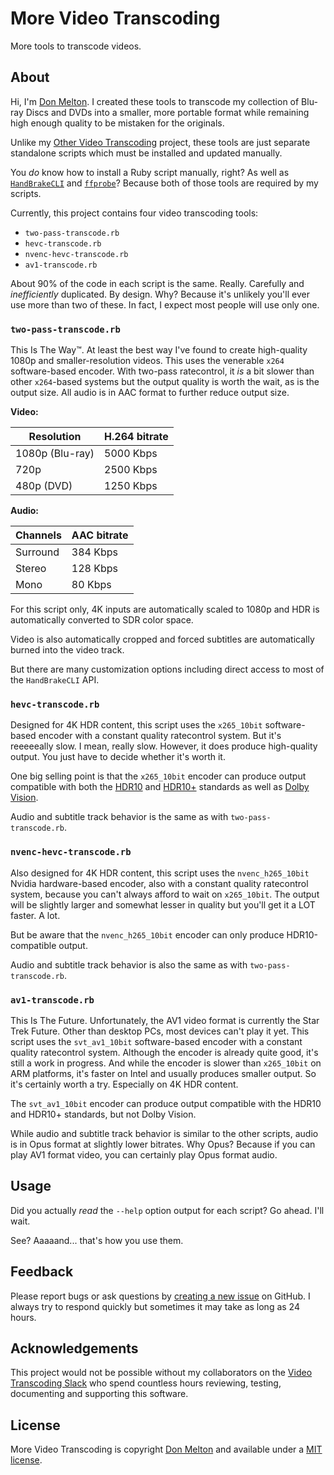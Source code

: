# More Video Transcoding

More tools to transcode videos.

## About

Hi, I'm [Don Melton](https://mstdn.social/@donmelton). I created these tools to transcode my collection of Blu-ray Discs and DVDs into a smaller, more portable format while remaining high enough quality to be mistaken for the originals.

Unlike my [Other Video Transcoding](https://github.com/donmelton/other_video_transcoding) project, these tools are just separate standalone scripts which must be installed and updated manually.

You *do* know how to install a Ruby script manually, right? As well as [`HandBrakeCLI`](https://handbrake.fr/downloads2.php) and [`ffprobe`](https://ffmpeg.org/download.html)? Because both of those tools are required by my scripts.

Currently, this project contains four video transcoding tools:

- `two-pass-transcode.rb`
- `hevc-transcode.rb`
- `nvenc-hevc-transcode.rb`
- `av1-transcode.rb`

About 90% of the code in each script is the same. Really. Carefully and *inefficiently* duplicated. By design. Why? Because it's unlikely you'll ever use more than two of these. In fact, I expect most people will use only one.

### `two-pass-transcode.rb`

This Is The Way™. At least the best way I've found to create high-quality 1080p and smaller-resolution videos. This uses the venerable `x264` software-based encoder. With two-pass ratecontrol, it _is_ a bit slower than other `x264`-based systems but the output quality is worth the wait, as is the output size. All audio is in AAC format to further reduce output size.

**Video:**

Resolution | H.264 bitrate
--- | ---
1080p (Blu-ray) | 5000 Kbps
720p | 2500 Kbps
480p (DVD) | 1250 Kbps

**Audio:**

Channels | AAC bitrate
--- | ---
Surround | 384 Kbps
Stereo | 128 Kbps
Mono | 80 Kbps

For this script only, 4K inputs are automatically scaled to 1080p and HDR is automatically converted to SDR color space.

Video is also automatically cropped and forced subtitles are automatically burned into the video track.

But there are many customization options including direct access to most of the `HandBrakeCLI` API.

### `hevc-transcode.rb`

Designed for 4K HDR content, this script uses the `x265_10bit` software-based encoder with a constant quality ratecontrol system. But it's reeeeeally slow. I mean, really slow. However, it does produce high-quality output. You just have to decide whether it's worth it.

One big selling point is that the `x265_10bit` encoder can produce output compatible with both the [HDR10](https://en.wikipedia.org/wiki/HDR10) and [HDR10+](https://en.wikipedia.org/wiki/HDR10%2B) standards as well as [Dolby Vision](https://en.wikipedia.org/wiki/Dolby_Vision).

Audio and subtitle track behavior is the same as with `two-pass-transcode.rb`.

### `nvenc-hevc-transcode.rb`

Also designed for 4K HDR content, this script uses the `nvenc_h265_10bit` Nvidia hardware-based encoder, also with a constant quality ratecontrol system, because you can't always afford to wait on `x265_10bit`. The output will be slightly larger and somewhat lesser in quality but you'll get it a LOT faster. A lot.

But be aware that the `nvenc_h265_10bit` encoder can only produce HDR10-compatible output.

Audio and subtitle track behavior is also the same as with `two-pass-transcode.rb`.

### `av1-transcode.rb`

This Is The Future. Unfortunately, the AV1 video format is currently the Star Trek Future. Other than desktop PCs, most devices can't play it yet. This script uses the `svt_av1_10bit` software-based encoder with a constant quality ratecontrol system. Although the encoder is already quite good, it's still a work in progress. And while the encoder is slower than `x265_10bit` on ARM platforms, it's faster on Intel and usually produces smaller output. So it's certainly worth a try. Especially on 4K HDR content.

The `svt_av1_10bit` encoder can produce output compatible with the HDR10 and HDR10+ standards, but not Dolby Vision.

While audio and subtitle track behavior is similar to the other scripts, audio is in Opus format at slightly lower bitrates. Why Opus? Because if you can play AV1 format video, you can certainly play Opus format audio.

## Usage

Did you actually *read* the `--help` option output for each script? Go ahead. I'll wait.

See? Aaaaand... that's how you use them.

## Feedback

Please report bugs or ask questions by [creating a new issue](https://github.com/donmelton/more-video-transcoding/issues) on GitHub. I always try to respond quickly but sometimes it may take as long as 24 hours.

## Acknowledgements

This project would not be possible without my collaborators on the [Video Transcoding Slack](https://videotranscoding.slack.com/) who spend countless hours reviewing, testing, documenting and supporting this software.

## License

More Video Transcoding is copyright [Don Melton](https://mstdn.social/@donmelton) and available under a [MIT license](https://github.com/donmelton/more-video-transcoding/blob/master/LICENSE).
